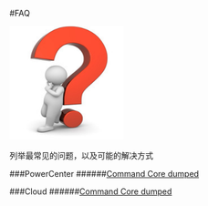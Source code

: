 #FAQ

<img src="FAQ.jpg" width="200px" height="200px" alt="Q&A"/>

列举最常见的问题，以及可能的解决方式

###PowerCenter
######[Command Core dumped](PWC/README.md)

###Cloud
######[Command Core dumped](PWC/README.md)

